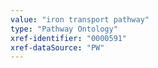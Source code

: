 ```yaml
---
value: "iron transport pathway"
type: "Pathway Ontology"
xref-identifier: "0000591"
xref-dataSource: "PW"
---
```

